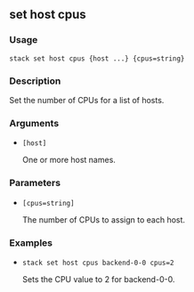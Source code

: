 ## set host cpus

### Usage

`stack set host cpus {host ...} {cpus=string}`

### Description


Set the number of CPUs for a list of hosts.



### Arguments

* `[host]`

   One or more host names.


### Parameters
* `[cpus=string]`

   The number of CPUs to assign to each host.

### Examples

* `stack set host cpus backend-0-0 cpus=2`

   Sets the CPU value to 2 for backend-0-0.



